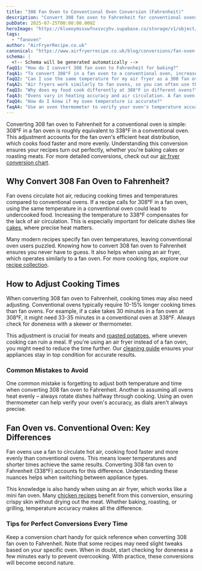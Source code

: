 ```yaml
---
title: "308 Fan Oven to Conventional Oven Conversion (Fahrenheit)"
description: "Convert 308 fan oven to Fahrenheit for conventional ovens with our simple guide. Get perfect baking results every time with accurate temperature conversions."
pubDate: 2025-07-25T00:00:00.000Z
heroImage: "https://klueoymssxwfnxsvcyhv.supabase.co/storage/v1/object/public/Shmucket/308-fan-oven-to-conventional-oven-conversion-fahrenheit.png"
tags:
  - "fanoven"
author: "AirFryerRecipe.co.uk"
canonical: "https://www.airfryerrecipe.co.uk/blog/conversions/fan-oven-to-fahrenheit/308-fan-oven-to-conventional-oven-conversion-fahrenheit"
schema: |
  <!-- Schema will be generated automatically -->
faqQ1: "How do I convert 308 fan oven to Fahrenheit for baking?"
faqA1: "To convert 308°F in a fan oven to a conventional oven, increase the temperature to approximately 338°F. This accounts for the fan oven's more efficient heat distribution. For baking, you may also need to extend the cooking time by 10-15% for best results."
faqQ2: "Can I use the same temperature for my air fryer as a 308 fan oven?"
faqA2: "Air fryers work similarly to fan ovens, so you can often use the same 308°F temperature. However, cooking times may be shorter due to the air fryer's compact size and intense air circulation. Always check food a few minutes early to prevent overcooking."
faqQ3: "Why does my food cook differently at 308°F in different ovens?"
faqA3: "Ovens vary in heating accuracy and air circulation. A fan oven at 308°F cooks faster than a conventional oven at the same temperature because it distributes heat more evenly. This is why converting 308 fan oven to Fahrenheit (338°F) for conventional ovens is necessary for consistent results."
faqQ4: "How do I know if my oven temperature is accurate?"
faqA4: "Use an oven thermometer to verify your oven's temperature accuracy. Place it in the center of the oven and compare the reading to your set temperature. If there's a significant difference, you may need to adjust your settings or have the oven calibrated for precise cooking."
---
```

<p>Converting 308 fan oven to Fahrenheit for a conventional oven is simple: 308°F in a fan oven is roughly equivalent to 338°F in a conventional oven. This adjustment accounts for the fan oven's efficient heat distribution, which cooks food faster and more evenly. Understanding this conversion ensures your recipes turn out perfectly, whether you're baking cakes or roasting meats. For more detailed conversions, check out our <a href=https://www.airfryerrecipe.co.uk/air-fryer-conversion-chart>air fryer conversion chart</a>.</p>

<h2>Why Convert 308 Fan Oven to Fahrenheit?</h2>
<p>Fan ovens circulate hot air, reducing cooking times and temperatures compared to conventional ovens. If a recipe calls for 308°F in a fan oven, using the same temperature in a conventional oven could lead to undercooked food. Increasing the temperature to 338°F compensates for the lack of air circulation. This is especially important for delicate dishes like <a href=https://www.airfryerrecipe.co.uk/recipe-category/cakes>cakes</a>, where precise heat matters.</p>
<p>Many modern recipes specify fan oven temperatures, leaving conventional oven users puzzled. Knowing how to convert 308 fan oven to Fahrenheit ensures you never have to guess. It also helps when using an air fryer, which operates similarly to a fan oven. For more cooking tips, explore our <a href=https://www.airfryerrecipe.co.uk/recipes>recipe collection</a>.</p>

<h2>How to Adjust Cooking Times</h2>
<p>When converting 308 fan oven to Fahrenheit, cooking times may also need adjusting. Conventional ovens typically require 10-15% longer cooking times than fan ovens. For example, if a cake takes 30 minutes in a fan oven at 308°F, it might need 33-35 minutes in a conventional oven at 338°F. Always check for doneness with a skewer or thermometer.</p>
<p>This adjustment is crucial for meats and <a href=https://www.airfryerrecipe.co.uk/recipe-category/potatoes>roasted potatoes</a>, where uneven cooking can ruin a meal. If you're using an air fryer instead of a fan oven, you might need to reduce the time further. Our <a href=https://www.airfryerrecipe.co.uk/air-fryer-cleaner>cleaning guide</a> ensures your appliances stay in top condition for accurate results.</p>

<h3>Common Mistakes to Avoid</h3>
<p>One common mistake is forgetting to adjust both temperature and time when converting 308 fan oven to Fahrenheit. Another is assuming all ovens heat evenly – always rotate dishes halfway through cooking. Using an oven thermometer can help verify your oven's accuracy, as dials aren't always precise.</p>

<h2>Fan Oven vs. Conventional Oven: Key Differences</h2>
<p>Fan ovens use a fan to circulate hot air, cooking food faster and more evenly than conventional ovens. This means lower temperatures and shorter times achieve the same results. Converting 308 fan oven to Fahrenheit (338°F) accounts for this difference. Understanding these nuances helps when switching between appliance types.</p>
<p>This knowledge is also handy when using an air fryer, which works like a mini fan oven. Many <a href=https://www.airfryerrecipe.co.uk/recipe-category/chicken>chicken recipes</a> benefit from this conversion, ensuring crispy skin without drying out the meat. Whether baking, roasting, or grilling, temperature accuracy makes all the difference.</p>

<h3>Tips for Perfect Conversions Every Time</h3>
<p>Keep a conversion chart handy for quick reference when converting 308 fan oven to Fahrenheit. Note that some recipes may need slight tweaks based on your specific oven. When in doubt, start checking for doneness a few minutes early to prevent overcooking. With practice, these conversions will become second nature.</p>
